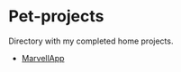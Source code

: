 # Pet-projects
Directory with my completed home projects.

* [MarvellApp](https://github.com/GeorgiyPol/Pet-projects/tree/main/MarvelApp#readme)
